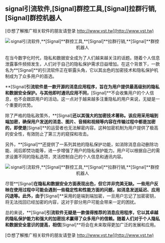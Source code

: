 ## **signal引流软件,**[Signal]**群控工具,**[Signal]**拉群行销,**[Signal]**群控机器人**

[😍想了解推广相关软件的朋友请登录 http://www.vst.tw](http://www.vst.tw)

 <center><img src="https://vst.tw/MP4/tuiguang/png/1.png" alt="signal引流软件,**[Signal]**群控工具,**[Signal]**拉群行销,**[Signal]**群控机器人"></center>

在当今数字化时代，隐私和数据安全成为了人们越来越关注的话题。随着个人信息泄露事件频频发生，人们对于自己的隐私保护需求日益增加。在这个背景下，一款名为**[Signal]**的引流软件正在崭露头角，它以其出色的加密技术和隐私保护机制成为了众多用户的首选。

**[Signal]**引流软件是一款开源的消息应用程序，旨在为用户提供最高级别的隐私和数据安全保护。与其他即时通讯应用不同，**[Signal]**不会收集用户的个人信息，也不会跟踪用户的活动。这一点对于越来越多注重隐私的用户来说，无疑是一个重要的优势。

除了严格的隐私政策外，**[Signal]**还以其强大的加密技术著称。该应用采用端到端加密，确保用户发送的消息、图片、音频和视频等内容在传输过程中都是加密的，即使是**[Signal]**的运营者也无法解密内容。这种加密机制为用户提供了极高的安全性，有效防止了第三方的窥探和攻击。

另外，**[Signal]**还提供了一系列其他的隐私保护功能，如消除消息自动删除功能、阅后即焚功能等，进一步增强了用户的隐私保护能力。用户可以根据自己的需求设置不同的隐私选项，灵活控制自己的个人信息和通讯内容。

 <center><img src="https://vst.tw/MP4/tuiguang/png/3.png" alt="signal引流软件,**[Signal]**群控工具,**[Signal]**拉群行销,**[Signal]**群控机器人"></center>

尽管**[Signal]**在隐私和数据安全方面表现出色，但它并非完美无缺。一些用户反映在使用过程中可能会遇到一些稳定性和性能方面的问题，如消息发送延迟、应用闪退等。此外，由于**[Signal]**采用的是端到端加密，一旦用户忘记了加密密钥，将无法找回已经加密的内容，这对于部分用户可能会带来一定的困扰。

总的来说，**[Signal]**引流软件无疑是一款值得推荐的消息应用程序，它以其卓越的隐私保护能力和强大的加密技术赢得了众多用户的信赖。随着人们对于个人隐私和数据安全意识的提高，相信**[Signal]**将会在未来取得更加广泛的发展和应用。

[😍想了解推广相关软件的朋友请登录 http://www.vst.tw](http://www.vst.tw)



